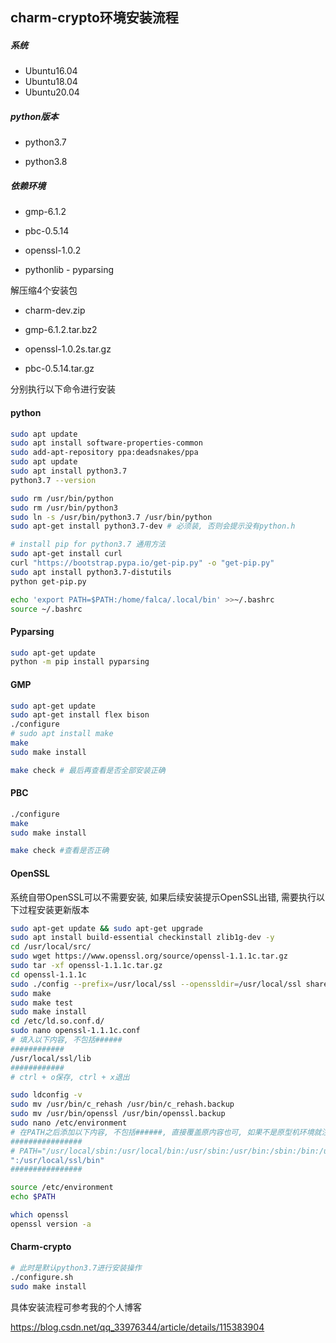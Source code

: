 ## charm-crypto环境安装流程

##### 系统

+ Ubuntu16.04
+ Ubuntu18.04
+ Ubuntu20.04

##### python版本

+ python3.7

+ python3.8

##### 依赖环境

+ gmp-6.1.2

+ pbc-0.5.14

+ openssl-1.0.2

+ pythonlib - pyparsing



解压缩4个安装包

+ charm-dev.zip

+ gmp-6.1.2.tar.bz2

+ openssl-1.0.2s.tar.gz

+ pbc-0.5.14.tar.gz

  

分别执行以下命令进行安装

#### python

```bash
sudo apt update
sudo apt install software-properties-common
sudo add-apt-repository ppa:deadsnakes/ppa
sudo apt update 
sudo apt install python3.7
python3.7 --version

sudo rm /usr/bin/python 
sudo rm /usr/bin/python3 
sudo ln -s /usr/bin/python3.7 /usr/bin/python
sudo apt-get install python3.7-dev # 必须装, 否则会提示没有python.h

# install pip for python3.7 通用方法
sudo apt-get install curl
curl "https://bootstrap.pypa.io/get-pip.py" -o "get-pip.py"
sudo apt install python3.7-distutils
python get-pip.py

echo 'export PATH=$PATH:/home/falca/.local/bin' >>~/.bashrc
source ~/.bashrc

```



#### Pyparsing

```bash
sudo apt-get update 
python -m pip install pyparsing
```



#### GMP

```bash
sudo apt-get update
sudo apt-get install flex bison
./configure
# sudo apt install make
make
sudo make install

make check # 最后再查看是否全部安装正确
```



#### PBC

```bash
./configure
make
sudo make install

make check #查看是否正确
```



#### OpenSSL

系统自带OpenSSL可以不需要安装, 如果后续安装提示OpenSSL出错, 需要执行以下过程安装更新版本

```bash
sudo apt-get update && sudo apt-get upgrade
sudo apt install build-essential checkinstall zlib1g-dev -y
cd /usr/local/src/
sudo wget https://www.openssl.org/source/openssl-1.1.1c.tar.gz
sudo tar -xf openssl-1.1.1c.tar.gz
cd openssl-1.1.1c
sudo ./config --prefix=/usr/local/ssl --openssldir=/usr/local/ssl shared zlib
sudo make
sudo make test
sudo make install
cd /etc/ld.so.conf.d/
sudo nano openssl-1.1.1c.conf
# 填入以下内容, 不包括######
############
/usr/local/ssl/lib
############
# ctrl + o保存, ctrl + x退出

sudo ldconfig -v
sudo mv /usr/bin/c_rehash /usr/bin/c_rehash.backup
sudo mv /usr/bin/openssl /usr/bin/openssl.backup
sudo nano /etc/environment
# 在PATH之后添加以下内容, 不包括######, 直接覆盖原内容也可, 如果不是原型机环境就注意环境变量的差异
################
# PATH="/usr/local/sbin:/usr/local/bin:/usr/sbin:/usr/bin:/sbin:/bin:/usr/games:/usr/local/games"
":/usr/local/ssl/bin"
################

source /etc/environment
echo $PATH

which openssl
openssl version -a
```



#### Charm-crypto

```bash
# 此时是默认python3.7进行安装操作
./configure.sh
sudo make install
```



具体安装流程可参考我的个人博客

https://blog.csdn.net/qq_33976344/article/details/115383904